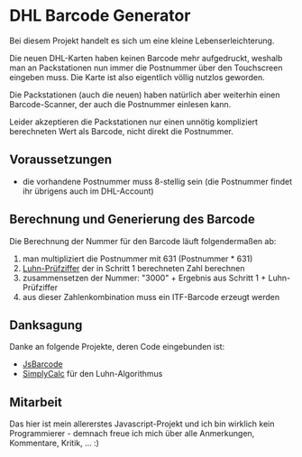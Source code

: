 # DHL Barcode Generator

Bei diesem Projekt handelt es sich um eine kleine Lebenserleichterung.

Die neuen DHL-Karten haben keinen Barcode mehr aufgedruckt, weshalb man an Packstationen nun immer die Postnummer über den Touchscreen eingeben muss. Die Karte ist also eigentlich völlig nutzlos geworden.

Die Packstationen (auch die neuen) haben natürlich aber weiterhin einen Barcode-Scanner, der auch die Postnummer einlesen kann.

Leider akzeptieren die Packstationen nur einen unnötig kompliziert berechneten Wert als Barcode, nicht direkt die Postnummer.

## Voraussetzungen

- die vorhandene Postnummer muss 8-stellig sein (die Postnummer findet ihr übrigens auch im DHL-Account)

## Berechnung und Generierung des Barcode

Die Berechnung der Nummer für den Barcode läuft folgendermaßen ab:

1. man multipliziert die Postnummer mit 631 (Postnummer * 631)
2. [Luhn-Prüfziffer](https://de.wikipedia.org/wiki/Luhn-Algorithmus) der in Schritt 1 berechneten Zahl berechnen
3. zusammensetzen der Nummer: "3000" + Ergebnis aus Schritt 1 + Luhn-Prüfziffer
4. aus dieser Zahlenkombination muss ein ITF-Barcode erzeugt werden

## Danksagung

Danke an folgende Projekte, deren Code eingebunden ist:

- [JsBarcode](https://github.com/lindell/JsBarcode)
- [SimplyCalc](https://simplycalc.com/luhn-source.php#:~:text=The%20Luhn%20algorithm%2C%20a%20simple,is%20in%20the%20public%20domain.) für den Luhn-Algorithmus

## Mitarbeit

Das hier ist mein allererstes Javascript-Projekt und ich bin wirklich kein Programmierer - demnach freue ich mich über alle Anmerkungen, Kommentare, Kritik, ... :)